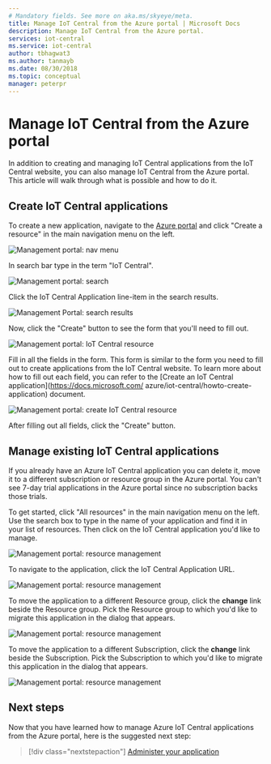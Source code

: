 ```yaml
---
# Mandatory fields. See more on aka.ms/skyeye/meta.
title: Manage IoT Central from the Azure portal | Microsoft Docs
description: Manage IoT Central from the Azure portal.
services: iot-central
ms.service: iot-central
author: tbhagwat3
ms.author: tanmayb
ms.date: 08/30/2018
ms.topic: conceptual
manager: peterpr
---
```


# Manage IoT Central from the Azure portal 
In addition to creating and managing IoT Central applications from the IoT Central website, you can also manage IoT Central from the Azure portal. This article will walk through what is possible and how to do it.

## Create IoT Central applications
To create a new application, navigate to the [Azure portal](https://ms.portal.azure.com) and click "Create a resource" in the main navigation menu on the left. 

![Management portal: nav menu](media\howto-manage-iot-central-from-portal\image0.png)

In search bar type in the term "IoT Central".

![Management portal: search](media\howto-manage-iot-central-from-portal\image0a.png)

Click the IoT Central Application line-item in the search results.

![Management Portal: search results](media\howto-manage-iot-central-from-portal\image0b.png)

Now, click the "Create" button to see the form that you'll need to fill out.

![Management portal: IoT Central resource](media\howto-manage-iot-central-from-portal\image0c.png)

Fill in all the fields in the form. This form is similar to the form you need to fill out to create applications from the IoT Central website. To learn more about how to fill out each field, you can refer to the [Create an IoT Central application](https://docs.microsoft.com/ azure/iot-central/howto-create-application) document. 

![Management portal: create IoT Central resource](media\howto-manage-iot-central-from-portal\image1.png)  

After filling out all fields, click the "Create" button.

## Manage existing IoT Central applications
If you already have an Azure IoT Central application you can delete it, move it to a different subscription or resource group in the Azure portal. You can't see 7-day trial applications in the Azure portal since no subscription backs those trials.

To get started, click "All resources" in the main navigation menu on the left. Use the search box to type in the name of your application and find it in your list of resources. Then click on the IoT Central application you'd like to manage.

![Management portal: resource management](media\howto-manage-iot-central-from-portal\image2.png)

To navigate to the application, click the IoT Central Application URL.

![Management portal: resource management](media\howto-manage-iot-central-from-portal\image3.png)

To move the application to a different Resource group, click the **change** link beside the Resource group. Pick the Resource group to which you'd like to migrate this application in the dialog that appears.

![Management portal: resource management](media\howto-manage-iot-central-from-portal\image4.png)

To move the application to a different Subscription, click the **change** link beside the Subscription. Pick the Subscription to which you'd like to migrate this application in the dialog that appears.

![Management portal: resource management](media\howto-manage-iot-central-from-portal\image5.png)

## Next steps

Now that you have learned how to manage Azure IoT Central applications from the Azure portal, here is the suggested next step:

> [!div class="nextstepaction"]
> [Administer your application](howto-administer.md)